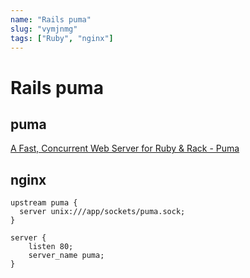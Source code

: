 ```yaml
---
name: "Rails puma"
slug: "vymjnmg"
tags: ["Ruby", "nginx"]
---
```


# Rails puma

## puma

[A Fast, Concurrent Web Server for Ruby & Rack - Puma](https://puma.io/)

## nginx

```nginx
upstream puma {
  server unix:///app/sockets/puma.sock;
}
```

```nginx
server {
    listen 80;
    server_name puma;
}
```

